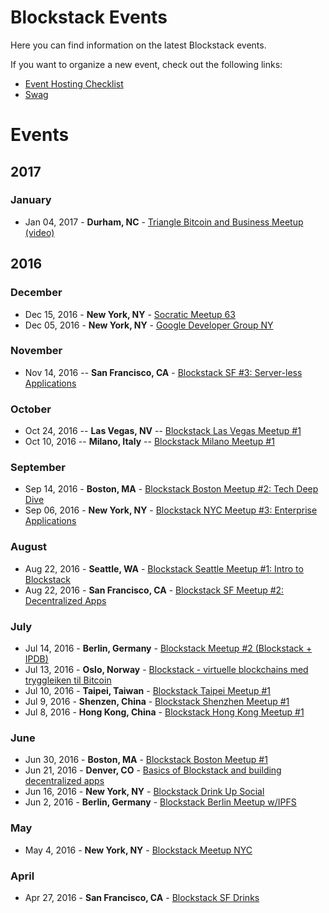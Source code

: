 # Blockstack Events

Here you can find information on the latest Blockstack events.

If you want to organize a new event, check out the following links:

- [Event Hosting Checklist](/events/event-checklist.md)
- [Swag](/events/swag.md)

# Events 

## 2017

### January

* Jan 04, 2017 - **Durham, NC** - [Triangle Bitcoin and Business Meetup](https://www.meetup.com/Triangle-Bitcoin-Business-Meetup/events/235441866/)<br>[(video)](https://www.youtube.com/watch?v=uiEdRn7tM8Y&feature=youtu.be&t=58s)

## 2016 

### December

* Dec 15, 2016 - **New York, NY** - [Socratic Meetup 63](https://www.meetup.com/BitDevsNYC/events/235653277)
* Dec 05, 2016 - **New York, NY** - [Google Developer Group NY](https://www.meetup.com/gdgnyc/events/231372185/)


### November 

* Nov 14, 2016 -- **San Francisco, CA** - [Blockstack SF #3: Server-less Applications](https://www.meetup.com/Blockstack-SF/events/235252455/)

### October 

* Oct 24, 2016 -- **Las Vegas, NV** -- [Blockstack Las Vegas Meetup #1](https://www.meetup.com/Blockstack-Las-Vegas/events/234923945/)
* Oct 10, 2016 -- **Milano, Italy** -- [Blockstack Milano Meetup #1](https://www.meetup.com/Blockstack-Milano/events/234007109/)

### September

* Sep 14, 2016 - **Boston, MA** - [Blockstack Boston Meetup #2: Tech Deep Dive](https://www.meetup.com/Blockstack-Boston/events/233827167/)
* Sep 06, 2016 - **New York, NY** - [Blockstack NYC Meetup #3: Enterprise Applications](http://www.meetup.com/Blockstack-NYC/events/233377415/)

### August

* Aug 22, 2016 - **Seattle, WA** - [Blockstack Seattle Meetup #1: Intro to Blockstack](https://www.meetup.com/Blockstack-Seattle/events/233144759/)
* Aug 22, 2016 - **San Francisco, CA** - [Blockstack SF Meetup #2: Decentralized Apps](http://www.meetup.com/Blockstack-SF/events/233144900/)

### July

* Jul 14, 2016 - **Berlin, Germany** - [Blockstack Meetup #2 (Blockstack + IPDB)](http://www.meetup.com/Blockstack-Berlin/events/232540648/)
* Jul 13, 2016 - **Oslo, Norway** - [Blockstack - virtuelle blockchains med tryggleiken til Bitcoin](http://www.meetup.com/dectechoslo/events/232276736/)
* Jul 10, 2016 - **Taipei, Taiwan** - [Blockstack Taipei Meetup #1](http://www.meetup.com/Blockstack-Taipei/events/232194801/)
* Jul 9, 2016 - **Shenzen, China** - [Blockstack Shenzhen Meetup #1](http://www.meetup.com/Blockstack-Shenzhen/events/232194813/)
* Jul 8, 2016 - **Hong Kong, China** - [Blockstack Hong Kong Meetup #1](http://www.meetup.com/Blockstack-HK/events/232194750/)

### June

* Jun 30, 2016 - **Boston, MA** - [Blockstack Boston Meetup #1](https://www.meetup.com/Blockstack-Boston/events/232082148/)
* Jun 21, 2016 - **Denver, CO** - [Basics of Blockstack and building decentralized apps](http://www.meetup.com/Blockstack-Denver/events/231996263/)
* Jun 16, 2016 - **New York, NY** - [Blockstack Drink Up Social](http://www.meetup.com/Blockstack-NYC/events/231699366/)
* Jun 2, 2016 - **Berlin, Germany** - [Blockstack Berlin Meetup w/IPFS](http://www.meetup.com/Blockstack-Berlin/events/231428283/)

### May

* May 4, 2016 - **New York, NY** - [Blockstack Meetup NYC](http://www.meetup.com/Blockstack-NYC/events/230401990/)

### April

* Apr 27, 2016 - **San Francisco, CA** - [Blockstack SF Drinks](http://www.meetup.com/Blockstack-SF/events/230643540/)